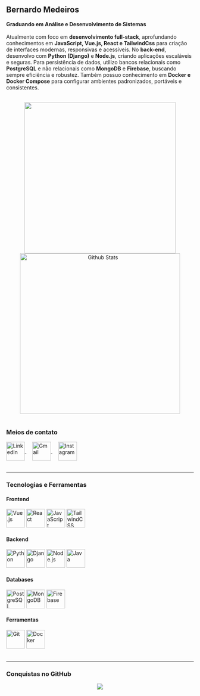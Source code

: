 ## Bernardo Medeiros

<p align="left">
  <strong>Graduando em Análise e Desenvolvimento de Sistemas</strong><br><br>
  Atualmente com foco em <strong>desenvolvimento full-stack</strong>, aprofundando conhecimentos em 
  <strong>JavaScript, Vue.js, React e TailwindCss</strong> para criação de interfaces modernas, responsivas e acessíveis. 
  No <strong>back-end</strong>, desenvolvo com <strong>Python (Django)</strong> e <strong>Node.js</strong>, criando 
  aplicações escaláveis e seguras.  
  Para persistência de dados, utilizo bancos relacionais como <strong>PostgreSQL</strong> e não relacionais como 
  <strong>MongoDB</strong> e <strong>Firebase</strong>, buscando sempre eficiência e robustez.  
  Também possuo conhecimento em <strong>Docker e Docker Compose</strong> para configurar ambientes padronizados, portáveis e consistentes.
</p>

<br>

<div align="center">
  <img src="https://github-readme-stats.vercel.app/api?username=bernardommedeiros&theme=transparent&show_icons=true&hide_border=false&count_private=true" width="406" />
  <img src="https://github-readme-streak-stats.herokuapp.com/?user=bernardommedeiros&theme=transparent&hide_border=false" alt="Github Stats" width="430" />
</div>

<br>

### Meios de contato

<div align="left">
  <a href="https://www.linkedin.com/in/bernardomouramedeiros/" target="_blank">
    <img align="center" src="https://img.shields.io/badge/LinkedIn-0A66C2?style=flat&logo=linkedin&logoColor=white" height="50" alt="LinkedIn" />
  </a>
  <img width="12" />
  <a href="mailto:bernardomoura.profissional@outlook.com" target="_blank">
    <img align="center" src="https://img.shields.io/badge/Gmail-EA4335?style=flat&logo=gmail&logoColor=white" height="50" alt="Gmail" />
  </a>
  <img width="12" />
  <a href="https://www.instagram.com/bernardomm_/" target="_blank">
    <img align="center" src="https://img.shields.io/badge/Instagram-E4405F?style=flat&logo=instagram&logoColor=white" height="50" alt="Instagram" />
  </a>
</div>

<br>

---

### Tecnologias e Ferramentas

#### Frontend
<div align="left">
  <img src="https://cdn.jsdelivr.net/gh/devicons/devicon/icons/vuejs/vuejs-original.svg" height="50" alt="Vue.js" />
  <img src="https://cdn.jsdelivr.net/gh/devicons/devicon/icons/react/react-original.svg" height="50" alt="React" />
  <img src="https://cdn.jsdelivr.net/gh/devicons/devicon/icons/javascript/javascript-plain.svg" height="50" alt="JavaScript" />
  <img src="https://cdn.simpleicons.org/tailwindcss/06B6D4" height="50" alt="TailwindCSS" />
</div>

#### Backend
<div align="left">
  <img src="https://cdn.jsdelivr.net/gh/devicons/devicon/icons/python/python-original.svg" height="50" alt="Python" />
  <img src="https://cdn.jsdelivr.net/gh/devicons/devicon/icons/django/django-plain.svg" height="50" alt="Django" />
  <img src="https://cdn.simpleicons.org/node.js/339933" height="50" alt="Node.js" />
  <img src="https://cdn.jsdelivr.net/gh/devicons/devicon/icons/java/java-original.svg" height="50" alt="Java" />
</div>

#### Databases
<div align="left">
  <img src="https://cdn.jsdelivr.net/gh/devicons/devicon/icons/postgresql/postgresql-original.svg" height="50" alt="PostgreSQL" />
  <img src="https://cdn.jsdelivr.net/gh/devicons/devicon@latest/icons/mongodb/mongodb-original.svg" height="50" alt="MongoDB" />
  <img src="https://cdn.jsdelivr.net/gh/devicons/devicon@latest/icons/firebase/firebase-original-wordmark.svg" height="50" alt="Firebase" />
</div>

#### Ferramentas
<div align="left">
  <img src="https://cdn.jsdelivr.net/gh/devicons/devicon/icons/git/git-original.svg" height="50" alt="Git" />
  <img src="https://cdn.jsdelivr.net/gh/devicons/devicon/icons/docker/docker-original.svg" height="50" alt="Docker"/>
</div>

</div>

<br>

---

### Conquistas no GitHub
<p align="center">
  <a href="https://github.com/ryo-ma/github-profile-trophy" title="Repositório de troféus">
    <img src="https://github-profile-trophy.vercel.app/?username=bernardommedeiros&theme=darkhub&no-frame=true&no-bg=true&column=-1" />
  </a>
</p>
